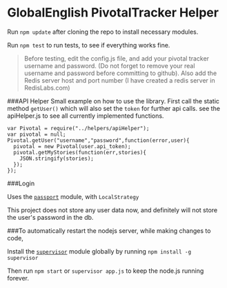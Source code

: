 GlobalEnglish PivotalTracker Helper
====================================

Run `npm update` after cloning the repo to install necessary modules.

Run `npm test` to run tests, to see if everything works fine. 
> Before testing, edit the config.js file, and add your pivotal tracker username and password. (Do not forget to remove your real username and password before committing to github). Also add the Redis server host and port number (I have created a redis server in RedisLabs.com)

###API Helper
Small example on how to use the library. 
First call the static method `getUser()` which will also set the `token` for further api calls. see the apiHelper.js to see all currently implemented functions. 
 
  
    var Pivotal = require("../helpers/apiHelper");
    var pivotal = null;
    Pivotal.getUser("username","password",function(error,user){
      pivotal = new Pivotal(user.api_token);
      pivotal.getMyStories(function(err,stories){
        JSON.stringify(stories);
      });
    });

###Login

Uses the [`passport`](https://www.npmjs.org/package/passport) module, with `LocalStrategy` 

This project does not store any user data now, and definitely will not store the user's password in the db.


###To automatically restart the nodejs server, while making changes to code,

Install the [`supervisor`](https://www.npmjs.org/package/supervisor) module globally by running `npm install -g supervisor`

Then run `npm start` or `supervisor app.js` to keep the node.js running forever.